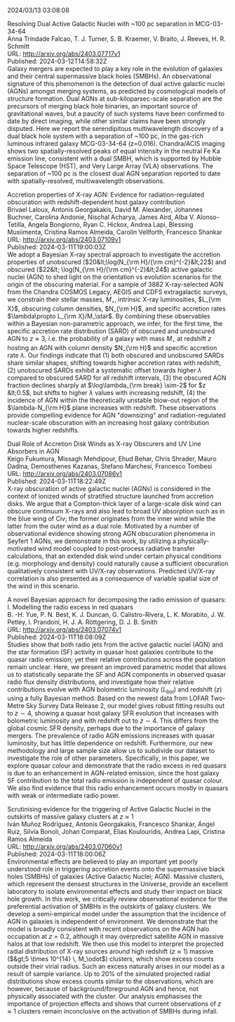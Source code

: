2024/03/13 03:08:08  

Resolving Dual Active Galactic Nuclei with ~100 pc separation in
  MCG-03-34-64  
Anna Trindade Falcao, T. J. Turner, S. B. Kraemer, V. Braito, J. Reeves, H. R. Schmitt  
URL: http://arxiv.org/abs/2403.07717v1  
Published: 2024-03-12T14:58:32Z  
  Galaxy mergers are expected to play a key role in the evolution of galaxies and their central supermassive black holes (SMBHs). An observational signature of this phenomenon is the detection of dual active galactic nuclei (AGNs) amongst merging systems, as predicted by cosmological models of structure formation. Dual AGNs at sub-kiloparsec-scale separation are the precursors of merging black hole binaries, an important source of gravitational waves, but a paucity of such systems have been confirmed to date by direct imaging, while other similar claims have been strongly disputed. Here we report the serendipitous multiwavelength discovery of a dual black hole system with a separation of ~100 pc, in the gas-rich luminous infrared galaxy MCG-03-34-64 (z=0.016). Chandra/ACIS imaging shows two spatially-resolved peaks of equal intensity in the neutral Fe Ka emission line, consistent with a dual SMBH, which is supported by Hubble Space Telescope (HST), and Very Large Array (VLA) observations. The separation of ~100 pc is the closest dual AGN separation reported to date with spatially-resolved, multiwavelength observations.   

Accretion properties of X-ray AGN: Evidence for radiation-regulated
  obscuration with redshift-dependent host galaxy contribution  
Brivael Laloux, Antonis Georgakakis, David M. Alexander, Johannes Buchner, Carolina Andonie, Nischal Acharya, James Aird, Alba V. Alonso-Tetilla, Angela Bongiorno, Ryan C. Hickox, Andrea Lapi, Blessing Musiimenta, Cristina Ramos Almeida, Carolin Vellforth, Francesco Shankar  
URL: http://arxiv.org/abs/2403.07109v1  
Published: 2024-03-11T19:00:03Z  
  We adopt a Bayesian X-ray spectral approach to investigate the accretion properties of unobscured ($20&lt;\log(N_{\rm H}/{\rm cm}^{-2}&lt;22$) and obscured ($22&lt; \log(N_{\rm H}/{\rm cm}^{-2}&lt;24$) active galactic nuclei (AGN) to shed light on the orientation vs evolution scenarios for the origin of the obscuring material. For a sample of 3882 X-ray-selected AGN from the Chandra COSMOS Legacy, AEGIS and CDFS extragalactic surveys, we constrain their stellar masses, $M_\star$, intrinsic X-ray luminosities, $L_{\rm X}$, obscuring column densities, $N_{\rm H}$, and specific accretion rates $\lambda\propto L_{\rm X}/M_\star$. By combining these observables within a Bayesian non-parametric approach, we infer, for the first time, the specific accretion rate distribution (SARD) of obscured and unobscured AGN to $z\approx3$, i.e. the probability of a galaxy with mass $M_\star$ at redshift $z$ hosting an AGN with column density $N_{\rm H}$ and specific accretion rate $\lambda$. Our findings indicate that (1) both obscured and unobscured SARDs share similar shapes, shifting towards higher accretion rates with redshift, (2) unobscured SARDs exhibit a systematic offset towards higher $\lambda$ compared to obscured SARD for all redshift intervals, (3) the obscured AGN fraction declines sharply at $\log\lambda_{\rm break} \sim-2$ for $z &lt;0.5$, but shifts to higher $\lambda$ values with increasing redshift, (4) the incidence of AGN within the theoretically unstable blow-out region of the $\lambda-N_{\rm H}$ plane increases with redshift. These observations provide compelling evidence for AGN "downsizing" and radiation-regulated nuclear-scale obscuration with an increasing host galaxy contribution towards higher redshifts.   

Dual Role of Accretion Disk Winds as X-ray Obscurers and UV Line
  Absorbers in AGN  
Keigo Fukumura, Missagh Mehdipour, Ehud Behar, Chris Shrader, Mauro Dadina, Demosthenes Kazanas, Stefano Marchesi, Francesco Tombesi  
URL: http://arxiv.org/abs/2403.07086v1  
Published: 2024-03-11T18:22:49Z  
  X-ray obscuration of active galactic nuclei (AGNs) is considered in the context of ionized winds of stratified structure launched from accretion disks. We argue that a Compton-thick layer of a large-scale disk wind can obscure continuum X-rays and also lead to broad UV absorption such as in the blue wing of Civ; the former originates from the inner wind while the latter from the outer wind as a dual role. Motivated by a number of observational evidence showing strong AGN obscuration phenomena in Seyfert 1 AGNs, we demonstrate in this work, by utilizing a physically-motivated wind model coupled to post-process radiative transfer calculations, that an extended disk wind under certain physical conditions (e.g. morphology and density) could naturally cause a sufficient obscuration qualitatively consistent with UV/X-ray observations. Predicted UV/X-ray correlation is also presented as a consequence of variable spatial size of the wind in this scenario.   

A novel Bayesian approach for decomposing the radio emission of quasars:
  I. Modelling the radio excess in red quasars  
B. -H. Yue, P. N. Best, K. J. Duncan, G. Calistro-Rivera, L. K. Morabito, J. W. Petley, I. Prandoni, H. J. A. Röttgering, D. J. B. Smith  
URL: http://arxiv.org/abs/2403.07074v1  
Published: 2024-03-11T18:08:09Z  
  Studies show that both radio jets from the active galactic nuclei (AGN) and the star formation (SF) activity in quasar host galaxies contribute to the quasar radio emission; yet their relative contributions across the population remain unclear. Here, we present an improved parametric model that allows us to statistically separate the SF and AGN components in observed quasar radio flux density distributions, and investigate how their relative contributions evolve with AGN bolometric luminosity ($L_\mathrm{bol}$) and redshift ($z$) using a fully Bayesian method. Based on the newest data from LOFAR Two-Metre Sky Survey Data Release 2, our model gives robust fitting results out to $z\sim4$, showing a quasar host galaxy SFR evolution that increases with bolometric luminosity and with redshift out to $z\sim4$. This differs from the global cosmic SFR density, perhaps due to the importance of galaxy mergers. The prevalence of radio AGN emissions increases with quasar luminosity, but has little dependence on redshift. Furthermore, our new methodology and large sample size allow us to subdivide our dataset to investigate the role of other parameters. Specifically, in this paper, we explore quasar colour and demonstrate that the radio excess in red quasars is due to an enhancement in AGN-related emission, since the host galaxy SF contribution to the total radio emission is independent of quasar colour. We also find evidence that this radio enhancement occurs mostly in quasars with weak or intermediate radio power.   

Scrutinising evidence for the triggering of Active Galactic Nuclei in
  the outskirts of massive galaxy clusters at $z\approx1$  
Iván Muñoz Rodríguez, Antonis Georgakakis, Francesco Shankar, Ángel Ruiz, Silvia Bonoli, Johan Comparat, Elias Koulouridis, Andrea Lapi, Cristina Ramos Almeida  
URL: http://arxiv.org/abs/2403.07060v1  
Published: 2024-03-11T18:00:06Z  
  Environmental effects are believed to play an important yet poorly understood role in triggering accretion events onto the supermassive black holes (SMBHs) of galaxies (Active Galactic Nuclei; AGN). Massive clusters, which represent the densest structures in the Universe, provide an excellent laboratory to isolate environmental effects and study their impact on black hole growth. In this work, we critically review observational evidence for the preferential activation of SMBHs in the outskirts of galaxy clusters. We develop a semi-empirical model under the assumption that the incidence of AGN in galaxies is independent of environment. We demonstrate that the model is broadly consistent with recent observations on the AGN halo occupation at $z=0.2$, although it may overpredict satellite AGN in massive halos at that low redshift. We then use this model to interpret the projected radial distribution of X-ray sources around high redshift ($z\approx1$) massive ($&gt;5 \times 10^{14} \, M_\odot$) clusters, which show excess counts outside their virial radius. Such an excess naturally arises in our model as a result of sample variance. Up to 20% of the simulated projected radial distributions show excess counts similar to the observations, which are however, because of background/foreground AGN and hence, not physically associated with the cluster. Our analysis emphasises the importance of projection effects and shows that current observations of $z\approx1$ clusters remain inconclusive on the activation of SMBHs during infall.   

